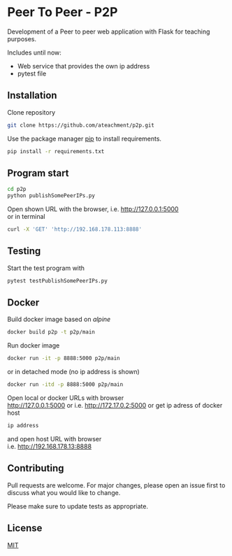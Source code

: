 # Peer To Peer - P2P
<p>Development of a Peer to peer web application with Flask for teaching purposes.</p>

Includes until now:
<ul>
<li>Web service that provides the own ip address</li>
<li>pytest file</li>
</ul>

## Installation

Clone repository
```bash
git clone https://github.com/ateachment/p2p.git
```

Use the package manager [pip](https://pip.pypa.io/en/stable/) to install requirements.

```bash
pip install -r requirements.txt
```

## Program start

```bash
cd p2p
python publishSomePeerIPs.py
```

Open shown URL with the browser, i.e. http://127.0.0.1:5000 <br>
or in terminal
```bash
curl -X 'GET' 'http://192.168.178.113:8888'
```

## Testing

Start the test program with 
```bash
pytest testPublishSomePeerIPs.py
```

## Docker

Build docker image based on <i>alpine</i>
```bash
docker build p2p -t p2p/main
```
Run docker image 
```bash
docker run -it -p 8888:5000 p2p/main
```
or in detached mode (no ip address is shown)
```bash
docker run -itd -p 8888:5000 p2p/main
```
Open local or docker URLs with browser<br>
http://127.0.0.1:5000 or i.e. http://172.17.0.2:5000
or
get ip adress of docker host
```bash
ip address
```
and open host URL with browser<br>
i.e. http://192.168.178.13:8888


## Contributing

Pull requests are welcome. For major changes, please open an issue first
to discuss what you would like to change.

Please make sure to update tests as appropriate.

## License

[MIT](https://choosealicense.com/licenses/mit/)
